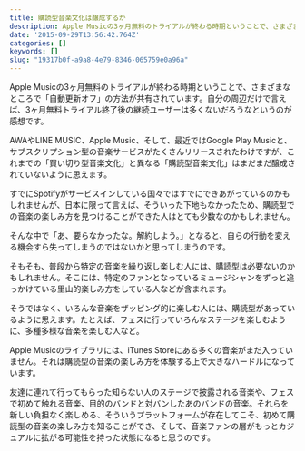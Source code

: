 ```yaml
---
title: 購読型音楽文化は醸成するか
description: Apple Musicの3ヶ月無料のトライアルが終わる時期ということで、さまざまなところで「自動更新オフ」の方法が共有されています。自分の周辺だけで言えば、3ヶ月無料トライアル終了後の継続ユーザーは多くないだろうなというのが感想です。
date: '2015-09-29T13:56:42.764Z'
categories: []
keywords: []
slug: "19317b0f-a9a8-4e79-8346-065759e0a96a"
---
```

Apple Musicの3ヶ月無料のトライアルが終わる時期ということで、さまざまなところで「自動更新オフ」の方法が共有されています。自分の周辺だけで言えば、3ヶ月無料トライアル終了後の継続ユーザーは多くないだろうなというのが感想です。

AWAやLINE MUSIC、Apple Music、そして、最近ではGoogle Play Musicと、サブスクリプション型の音楽サービスがたくさんリリースされたわけですが、これまでの「買い切り型音楽文化」と異なる「購読型音楽文化」はまだまだ醸成されていないように思えます。

すでにSpotifyがサービスインしている国々ではすでにできあがっているのかもしれませんが、日本に限って言えば、そういった下地もなかったため、購読型での音楽の楽しみ方を見つけることができた人はとても少数なのかもしれません。

そんな中で「あ、要らなかったな。解約しよう。」となると、自らの行動を変える機会すら失ってしまうのではないかと思ってしまうのです。

そもそも、普段から特定の音楽を繰り返し楽しむ人には、購読型は必要ないのかもしれません。そこには、特定のファンとなっているミュージシャンをずっと追っかけている里山的楽しみ方をしている人などが含まれます。

そうではなく、いろんな音楽をザッピング的に楽しむ人には、購読型があっているように思えます。たとえば、フェスに行っていろんなステージを楽しむように、多種多様な音楽を楽しむ人など。

Apple Musicのライブラリには、iTunes Storeにある多くの音楽がまだ入っていません。それは購読型の音楽の楽しみ方を体験する上で大きなハードルになっています。

友達に連れて行ってもらった知らない人のステージで披露される音楽や、フェスで初めて触れる音楽、目的のバンドと対バンしたあのバンドの音楽。それらを新しい負担なく楽しめる、そういうプラットフォームが存在してこそ、初めて購読型の音楽の楽しみ方を知ることができ、そして、音楽ファンの層がもっとカジュアルに拡がる可能性を持った状態になると思うのです。